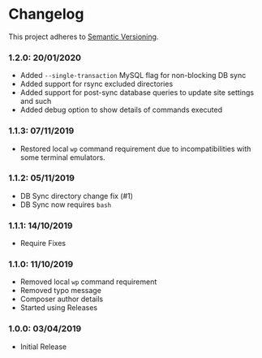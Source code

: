 # Changelog

This project adheres to [Semantic Versioning](http://semver.org/).

### 1.2.0: 20/01/2020

* Added `--single-transaction` MySQL flag for non-blocking DB sync
* Added support for rsync excluded directories
* Added support for post-sync database queries to update site settings and such
* Added debug option to show details of commands executed

### 1.1.3: 07/11/2019

* Restored local `wp` command requirement due to incompatibilities with some terminal emulators.

### 1.1.2: 05/11/2019

* DB Sync directory change fix (#1)
* DB Sync now requires `bash`

### 1.1.1: 14/10/2019

* Require Fixes

### 1.1.0: 11/10/2019

* Removed local `wp` command requirement
* Removed typo message
* Composer author details
* Started using Releases

### 1.0.0: 03/04/2019

* Initial Release

